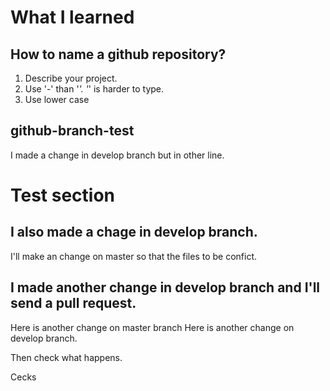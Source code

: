 # What I learned
## How to name a github repository?
1. Describe your project.
2. Use '-' than '_'. '_' is harder to type.
3. Use lower case

## github-branch-test
I made a change in develop branch but in other line.

# Test section
## I also made a chage in develop branch.
I'll make an change on master so that the files to be confict.

## I made another change in develop branch and I'll send a pull request.
Here is another change on master branch
Here is another change on develop branch.

Then check what happens.


Cecks